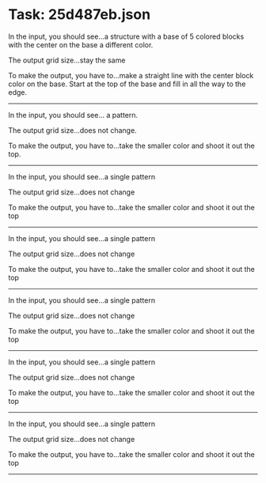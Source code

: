 # Task: 25d487eb.json

In the input, you should see...a structure with a base of 5 colored blocks with the center on the base a different color.

The output grid size...stay the same

To make the output, you have to...make a straight line with the center block color on the base. Start at the top of the base and fill in all the way to the edge.

---

In the input, you should see... a pattern.

The output grid size...does not change.

To make the output, you have to...take the smaller color and shoot it out the top.

---

In the input, you should see...a single pattern

The output grid size...does not change

To make the output, you have to...take the smaller color and shoot it out the top

---

In the input, you should see...a single pattern

The output grid size...does not change

To make the output, you have to...take the smaller color and shoot it out the top

---

In the input, you should see...a single pattern

The output grid size...does not change

To make the output, you have to...take the smaller color and shoot it out the top

---

In the input, you should see...a single pattern

The output grid size...does not change

To make the output, you have to...take the smaller color and shoot it out the top

---

In the input, you should see...a single pattern

The output grid size...does not change

To make the output, you have to...take the smaller color and shoot it out the top

---

